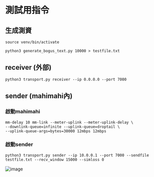 # 測試用指令



## 生成測資
```
source venv/bin/activate
```

```
python3 generate_bogus_text.py 10000 > testfile.txt
```

## receiver (外部)
```
python3 transport.py receiver --ip 0.0.0.0 --port 7000
```

## sender (mahimahi內)
### 啟動mahimahi
```
mm-delay 10 mm-link --meter-uplink --meter-uplink-delay \
--downlink-queue=infinite --uplink-queue=droptail \
--uplink-queue-args=bytes=30000 12mbps 12mbps
```

### 啟動sender

```
python3 transport.py sender --ip 10.0.0.1 --port 7000 --sendfile testfile.txt --recv_window 15000 --simloss 0
```


![image](https://github.com/user-attachments/assets/b4c04403-5220-403b-8bc1-1c5d2b9179df)

